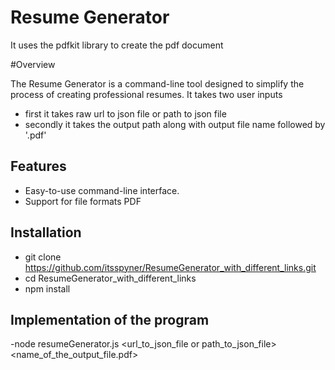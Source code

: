 # Resume Generator
It uses the pdfkit library to create the pdf document

#Overview

The Resume Generator is a command-line tool designed to simplify the process of creating professional resumes. It takes two user inputs
- first it takes raw url to json file or path to json file
- secondly it takes the output path along with output file name followed by '.pdf'

## Features

- Easy-to-use command-line interface.
- Support for file formats PDF

## Installation

- git clone https://github.com/itsspyner/ResumeGenerator_with_different_links.git
- cd ResumeGenerator_with_different_links
- npm install

## Implementation of the program 

-node resumeGenerator.js <url_to_json_file or path_to_json_file> <name_of_the_output_file.pdf>
